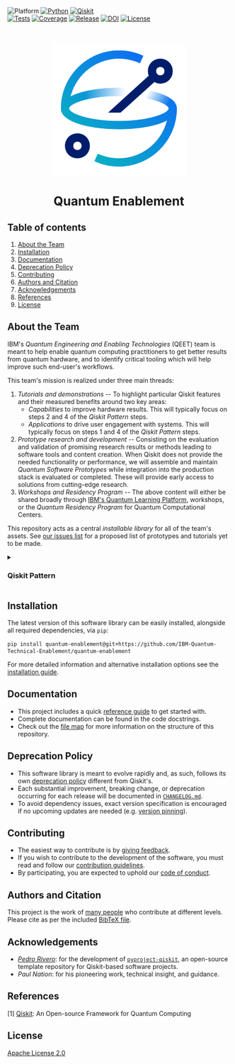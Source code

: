 <!-- SHIELDS -->
<div align="left">

  ![Platform](https://img.shields.io/badge/Platform-Linux%20%7C%20macOS%20%7C%20Windows-informational)
  [![Python](https://img.shields.io/badge/Python-3.8%20%7C%203.9%20%7C%203.10%20%7C%203.11%20%7C%203.12-informational)](https://www.python.org/)
  [![Qiskit](https://img.shields.io/badge/Qiskit-%E2%89%A5%200.45.1-6133BD)](https://github.com/Qiskit/qiskit) <br />
  [![Tests](https://github.com/IBM-Quantum-Technical-Enablement/quantum-enablement/actions/workflows/test.yml/badge.svg)](https://github.com/IBM-Quantum-Technical-Enablement/quantum-enablement/actions/workflows/test.yml)
  [![Coverage](https://coveralls.io/repos/github/IBM-Quantum-Technical-Enablement/quantum-enablement/badge.svg?branch=main)](https://coveralls.io/github/IBM-Quantum-Technical-Enablement/quantum-enablement?branch=main)
  [![Release](https://img.shields.io/github/release/IBM-Quantum-Technical-Enablement/quantum-enablement.svg?include_prereleases&label=Release)](https://github.com/IBM-Quantum-Technical-Enablement/quantum-enablement/releases)
  [![DOI](https://img.shields.io/badge/DOI-zz.nnnn/zenodo.ddddddd-informational)](https://zenodo.org/)
  [![License](https://img.shields.io/github/license/IBM-Quantum-Technical-Enablement/quantum-enablement?label=License)](LICENSE.txt)

</div> <br />

<!-- PROJECT LOGO AND TITLE -->
<p align="center">
  <a href="README.md">
    <img src="https://github.com/IBM-Quantum-Technical-Enablement/quantum-enablement/blob/main/docs/media/cover.png?raw=true" alt="Logo" width="300">
  </a>
  <h1 align="center">Quantum Enablement</h1>
</p>

<!-- QUICK LINKS -->
<!-- <p align="center">
  <a href="https://mybinder.org/">
    <img src="https://ibm.biz/BdPq3s" alt="Launch Demo" hspace="5" vspace="10">
  </a>
  <a href="https://www.youtube.com/c/qiskit">
    <img src="https://img.shields.io/badge/watch-video-FF0000.svg?style=for-the-badge&logo=youtube" alt="Watch Video" hspace="5" vspace="10">
  </a>
</p> -->


<!-- ---------------------------------------------------------------------- -->

## Table of contents

1. [About the Team](#about-the-team)
2. [Installation](#installation)
3. [Documentation](#documentation)
4. [Deprecation Policy](#deprecation-policy)
5. [Contributing](#contributing)
6. [Authors and Citation](#authors-and-citation)
7. [Acknowledgements](#acknowledgements)
8. [References](#references)
9. [License](#license)


<!-- ---------------------------------------------------------------------- -->

## About the Team

IBM's _Quantum Engineering and Enabling Technologies_ (QEET) team is meant to help enable quantum computing practitioners to get better results from quantum hardware, and to identify critical tooling which will help improve such end-user's workflows.

This team's mission is realized under three main threads:
1. _Tutorials and demonstrations_ -- 
   To highlight particular Qiskit features and their measured benefits around two key areas:
   - _Capabilities_ to improve hardware results. This will typically focus on steps 2 and 4 of the _Qiskit Pattern_ steps.
   - _Applications_ to drive user engagement with systems. This will typically focus on steps 1 and 4 of the _Qiskit Pattern_ steps.
2. _Prototype research and development_ --
   Consisting on the evaluation and validation of promising research results or methods leading to software tools and content creation. When Qiskit does not provide the needed functionality or performance, we will assemble and maintain _Quantum Software Prototypes_ while integration into the production stack is evaluated or completed. These will provide early access to solutions from cutting-edge research.
3. _Workshops and Residency Program_ --
   The above content will either be shared broadly through [IBM's Quantum Learning Platform](https://learning.quantum.ibm.com/), workshops, or the _Quantum Residency Program_ for Quantum Computational Centers.

This repository acts as a central _installable library_ for all of the team's assets. See [our issues list](https://github.com/IBM-Quantum-Technical-Enablement/quantum-enablement/issues) for a proposed list of prototypes and tutorials yet to be made.


<!-- ---------------------------------------------------------------------- -->

<details>
<summary><h3>Qiskit Pattern</h3></summary>

All content will adhere to the following structure:
1. _Quantum Encoding_ --
   Translating the target problem to a quantum native format is the critical first step in developing a quantum workflow. To this end, the team will focus on application agnostic methods that can be tested against arbitrary workflows.
2. _Circuit and Measurement Optimization_ --
   Once a given problem has been translated to the desired quantum native format, the resulting circuit and required measurements can usually be optimized in a variety of ways to ensure best performance.
3. _Execute on Quantum Hardware_ --
   Once a given problem is quantum encoded and optimized, users execute it on a quantum backend. We will highlight how to do so through the Qiskit Runtime Primitives whenverever possible. 
4. _Post Process Results_ --
   Once results are executed on quantum hardware a user needs to post-process the results in order to translate into the desired solution. This process can either be related to step 1 (e.g. selecting a given bitstring for many optimization problems) or step 2 (e.g. knitting results together from a cut circuit).

</details>


<!-- ---------------------------------------------------------------------- -->

## Installation

The latest version of this software library can be easily installed, alongside all required dependencies, via `pip`:
```
pip install quantum-enablement@git+https://github.com/IBM-Quantum-Technical-Enablement/quantum-enablement
```

For more detailed information and alternative installation options see the [installation guide](https://github.com/IBM-Quantum-Technical-Enablement/quantum-enablement/blob/main/INSTALL.md).


<!-- ---------------------------------------------------------------------- -->

## Documentation

- This project includes a quick [reference guide](https://github.com/IBM-Quantum-Technical-Enablement/quantum-enablement/blob/main/docs/reference_guide.md) to get started with.
- Complete documentation can be found in the code docstrings.
- Check out the [file map](https://github.com/IBM-Quantum-Technical-Enablement/quantum-enablement/blob/main/FILEMAP.md) for more information on the structure of this repository.


<!-- ---------------------------------------------------------------------- -->

## Deprecation Policy

- This software library is meant to evolve rapidly and, as such, follows its own [deprecation policy](DEPRECATION.md) different from Qiskit's.
- Each substantial improvement, breaking change, or deprecation occurring for each release will be documented in [`CHANGELOG.md`](https://github.com/IBM-Quantum-Technical-Enablement/quantum-enablement/blob/main/CHANGELOG.md).
- To avoid dependency issues, exact version specification is encouraged if no upcoming updates are needed (e.g. [version pinning](https://www.easypost.com/dependency-pinning-guide)).


<!-- ---------------------------------------------------------------------- -->

## Contributing

- The easiest way to contribute is by [giving feedback](https://github.com/IBM-Quantum-Technical-Enablement/quantum-enablement/blob/main/CONTRIBUTING.md#giving-feedback).
- If you wish to contribute to the development of the software, you must read and follow our [contribution guidelines](https://github.com/IBM-Quantum-Technical-Enablement/quantum-enablement/blob/main/CONTRIBUTING.md).
- By participating, you are expected to uphold our [code of conduct](https://github.com/IBM-Quantum-Technical-Enablement/quantum-enablement/blob/main/CODE_OF_CONDUCT.md).


<!-- ---------------------------------------------------------------------- -->

## Authors and Citation

This project is the work of [many people](https://github.com/IBM-Quantum-Technical-Enablement/quantum-enablement/graphs/contributors) who contribute at different levels. Please cite as per the included [BibTeX file](https://github.com/IBM-Quantum-Technical-Enablement/quantum-enablement/blob/main/CITATION.bib).


<!-- ---------------------------------------------------------------------- -->

## Acknowledgements

- [*Pedro Rivero*](https://github.com/pedrorrivero):
  for the development of [`pyproject-qiskit`](https://github.com/pedrorrivero/pyproject-qiskit), an open-source template repository for Qiskit-based software projects.
- *Paul Nation*:
  for his pioneering work, technical insight, and guidance.


<!-- ---------------------------------------------------------------------- -->

## References

[1] [Qiskit](https://github.com/Qiskit/qiskit): An Open-source Framework for Quantum Computing


<!-- ---------------------------------------------------------------------- -->

## License

[Apache License 2.0](https://github.com/IBM-Quantum-Technical-Enablement/quantum-enablement/blob/main/LICENSE.txt)
